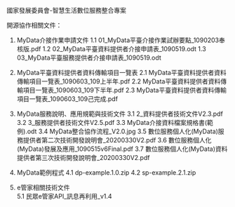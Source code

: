 國家發展委員會-智慧生活數位服務整合專案

開源協作相關文件：
1. MyData介接作業申請文件
  1.1 01_MyData平臺介接作業試辦要點_1090203奉核版.pdf
  1.2 02_MyData平臺資料提供者介接申請表_1090519.odt
  1.3 03_MyData平臺服務提供者介接申請表_1090519.odt

2. MyData平臺資料提供者資料傳輸項目一覽表
  2.1 MyData平臺資料提供者資料傳輸項目一覽表_1090603_109上半年.pdf
  2.2 MyData平臺資料提供者資料傳輸項目一覽表_1090603_109下半年.pdf
  2.3 MyData平臺資料提供者資料傳輸項目一覽表_1090603_109己完成.pdf

3. MyData服務說明、應用規範與技術文件
  3.1 2_資料提供者技術文件V2.3.pdf
  3.2 3_服務提供者技術文件V2.5.pdf
  3.3 MyData介接資料檔案規格書(範例).odt
  3.4 MyData整合協作流程_V2.0.jpg
  3.5 數位服務個人化(MyData)服務提供者第二次技術開發說明會_20200330V2.pdf
  3.6 數位服務個人化(MyData)發展及應用_1090515v6Final.pdf
  3.7 數位服務個人化(MyData)資料提供者第三次技術開發說明會_20200330V2.pdf
  
4. MyData範例程式
  4.1 dp-example.1.0.zip
  4.2 sp-example.2.1.zip

5. e管家相關技術文件   
  5.1 民眾e管家API_訊息再利用_v1.4
